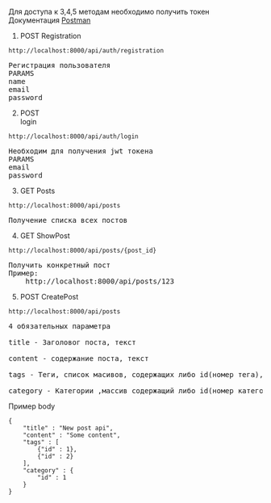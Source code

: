Для доступа к 3,4,5 методам необходимо получить токен    
Документация 
<a href =https://documenter.getpostman.com/view/40913826/2sAYQfEVAt >Postman</a>
1. POST
Registration
```
http://localhost:8000/api/auth/registration
```
<pre>
Регистрация пользователя
PARAMS
name
email
password
</pre>


2. POST    	
login	
```
http://localhost:8000/api/auth/login
```
<pre>
Необходим для получения jwt токена
PARAMS   
email	    
password  
</pre>


3. GET
Posts
```
http://localhost:8000/api/posts
```
<pre>
Получение списка всех постов
</pre>

4. GET
ShowPost
```
http://localhost:8000/api/posts/{post_id}
```
<pre>
Получить конкретный пост
Пример:
    http://localhost:8000/api/posts/123
</pre>


5. POST	
CreatePost	
```
http://localhost:8000/api/posts
```
<pre>
4 обязательных параметра

title - Заголовог поста, текст

content - содержание поста, текст

tags - Теги, список масивов, содержащих либо id(номер тега), либо title(название нового тега). Допускается одновременно использование id и title для переименования существующего тега

category - Категории ,массив содержащий либо id(номер категории), либо title(название новой категории). Допускается одновременно использование id и title для переименования существующей категории аналогично тегам
</pre>
Пример body
```
{
    "title" : "New post api",
    "content" : "Some content",
    "tags" : [
        {"id" : 1},
        {"id" : 2}
    ],
    "category" : {
        "id" : 1
    }
}
```
